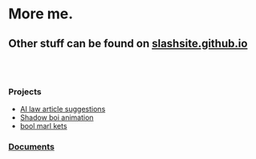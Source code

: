 # More me.
## Other stuff can be found on [slashsite.github.io](https://slashsite.github.io)
<br/><br/>

### Projects
- [AI law article suggestions](./ailaws/index.html)
- [Shadow boi animation](./sba/index.md)
- [bool marl kets](./bml.md)

### [Documents](./docs/index.md)
